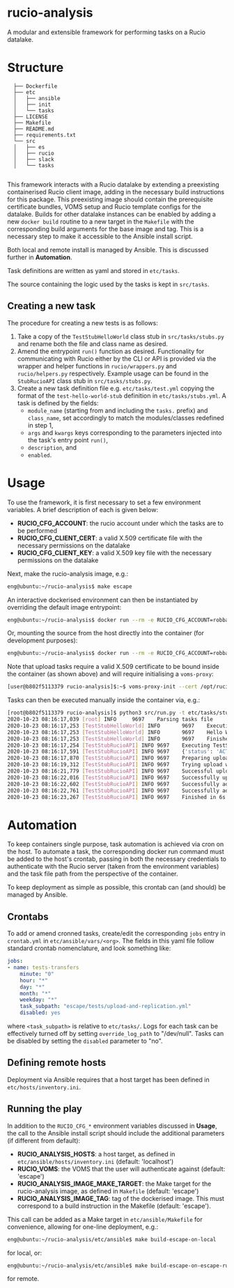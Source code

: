 # rucio-analysis

A modular and extensible framework for performing tasks on a Rucio datalake.

# Structure

```
  ├── Dockerfile
  ├── etc
  │   ├── ansible
  │   ├── init
  │   └── tasks
  ├── LICENSE
  ├── Makefile
  ├── README.md
  ├── requirements.txt
  └── src
  │   ├── es
  │   ├── rucio
  │   ├── slack
  │   └── tasks
 
```

This framework interacts with a Rucio datalake by extending a preexisting containerised Rucio client image, adding in the necessary build instructions for this package. This preexisting image should contain the prerequisite certificate bundles, VOMS setup and Rucio template configs for the datalake. Builds for other datalake instances can be enabled by adding a new `docker build` routine to a new target in the `Makefile` with the corresponding build arguments for the base image and tag. This is a necessary step to make it accessible to the Ansible install script.

Both local and remote install is managed by Ansible. This is discussed further in **Automation**.

Task definitions are written as yaml and stored in `etc/tasks`.

The source containing the logic used by the tasks is kept in `src/tasks`.

## Creating a new task

The procedure for creating a new tests is as follows:

1. Take a copy of the `TestStubHelloWorld` class stub in `src/tasks/stubs.py` and rename both the file and class name as desired.
2. Amend the entrypoint `run()` function as desired. Functionality for communicating with Rucio either by the CLI or API is provided via the wrapper and helper functions in `rucio/wrappers.py` and `rucio/helpers.py` respectively. Example usage can be found in the `StubRucioAPI` class stub in `src/tasks/stubs.py`.
3. Create a new task definition file e.g. `etc/tasks/test.yml` copying the format of the `test-hello-world-stub` definition in `etc/tasks/stubs.yml`. A task is defined by the fields:
    - `module_name` (starting from and including the `tasks.` prefix) and `class_name`, set accordingly to match the modules/classes redefined in step 1,
    - `args` and `kwargs` keys corresponding to the parameters injected into the task's entry point `run()`,
    - `description`, and 
    - `enabled`.

# Usage

To use the framework, it is first necessary to set a few environment variables. A brief description of each is given below:

- **RUCIO_CFG_ACCOUNT**: the rucio account under which the tasks are to be performed
- **RUCIO_CFG_CLIENT_CERT**: a valid X.509 certificate file with the necessary permissions on the datalake
- **RUCIO_CFG_CLIENT_KEY**: a valid X.509 key file with the necessary permissions on the datalake

Next, make the rucio-analysis image, e.g.:

```bash
eng@ubuntu:~/rucio-analysis$ make escape
```

An interactive dockerised environment can then be instantiated by overriding the default image entrypoint:

```bash
eng@ubuntu:~/rucio-analysis$ docker run --rm -e RUCIO_CFG_ACCOUNT=robbarnsley -v $RUCIO_CFG_CLIENT_CERT:/opt/rucio/etc/client.crt -v $RUCIO_CFG_CLIENT_KEY:/opt/rucio/etc/client.key -it --name=rucio-analysis --entrypoint /bin/bash rucio-analysis:escape
```

Or, mounting the source from the host directly into the container (for development purposes):

```bash
eng@ubuntu:~/rucio-analysis$ docker run --rm -e RUCIO_CFG_ACCOUNT=robbarnsley -v /home/eng/.globus/client.crt:/opt/rucio/etc/client.crt -v /home/eng/.globus/client.key:/opt/rucio/etc/client.key -v $RUCIO_ANALYSIS_ROOT:/opt/rucio-analysis -it --name=rucio-analysis --entrypoint /bin/bash rucio-analysis:escape
```

Note that upload tasks require a valid X.509 certificate to be bound inside the container (as shown above) and will require initialising a `voms-proxy`:

```bash
[user@b802f5113379 rucio-analysis]$:~$ voms-proxy-init --cert /opt/rucio/etc/client.crt --key /opt/rucio/etc/client.key --voms escape
```

Tasks can then be executed manually inside the container via, e.g.:

```bash
[root@b802f5113379 rucio-analysis]$ python3 src/run.py -t etc/tasks/stubs.yml 
2020-10-23 08:16:17,039 [root] INFO     9697    Parsing tasks file
2020-10-23 08:16:17,253 [TestStubHelloWorld] INFO       9697    Executing TestStubHelloWorld.run()
2020-10-23 08:16:17,253 [TestStubHelloWorld] INFO       9697    Hello World!
2020-10-23 08:16:17,253 [TestStubHelloWorld] INFO       9697    Finished in 0s
2020-10-23 08:16:17,254 [TestStubRucioAPI] INFO 9697    Executing TestStubRucioAPI.run()
2020-10-23 08:16:17,591 [TestStubRucioAPI] INFO 9697    {'status': 'ACTIVE', 'account': 'robbarnsley', 'account_type': 'SERVICE', 'created_at': '2020-07-16T08:08:13', 'suspended_at': None, 'updated_at': '2020-07-16T08:08:13', 'deleted_at': None, 'email': 'r.barnsley@skatelescope.org'}
2020-10-23 08:16:17,870 [TestStubRucioAPI] INFO 9697    Preparing upload for file 1KB_231020T08.16.17
2020-10-23 08:16:19,312 [TestStubRucioAPI] INFO 9697    Trying upload with gsiftp to EULAKE-1
2020-10-23 08:16:21,779 [TestStubRucioAPI] INFO 9697    Successful upload of temporary file. gsiftp://eulakeftp.cern.ch:2811/eos/eulake/tests/rucio_test/eulake_1/SKA_SKAO_BARNSLEY-testing/4f/d3/1KB_231020T08.16.17.rucio.upload
2020-10-23 08:16:22,016 [TestStubRucioAPI] INFO 9697    Successfully uploaded file 1KB_231020T08.16.17
2020-10-23 08:16:22,602 [TestStubRucioAPI] INFO 9697    Successfully added replica in Rucio catalogue at EULAKE-1
2020-10-23 08:16:22,761 [TestStubRucioAPI] INFO 9697    Successfully added replication rule at EULAKE-1
2020-10-23 08:16:23,267 [TestStubRucioAPI] INFO 9697    Finished in 6s
```

# Automation

To keep containers single purpose, task automation is achieved via cron on the host. To automate a task, the corresponding docker run command must be added to the host's crontab, passing in both the necessary credentials to authenticate with the Rucio server (taken from the environment variables) and the task file path from the perspective of the container.

To keep deployment as simple as possible, this crontab can (and should) be managed by Ansible. 

## Crontabs

To add or amend cronned tasks, create/edit the corresponding `jobs` entry in `crontab.yml` in `etc/ansible/vars/<org>`. The fields in this yaml file follow standard crontab nomenclature, and look something like:

```yaml
jobs:
- name: tests-transfers
    minute: "0"
    hour: "*"
    day: "*"
    month: "*"
    weekday: "*"
    task_subpath: "escape/tests/upload-and-replication.yml"
    disabled: yes
```

where `<task_subpath>` is relative to `etc/tasks/`. Logs for each task can be effectively turned off by setting `override_log_path` to "/dev/null". Tasks can be disabled by setting the `disabled` parameter to "no".

## Defining remote hosts

Deployment via Ansible requires that a host target has been defined in `etc/hosts/inventory.ini`.

## Running the play

In addition to the `RUCIO_CFG_*` environment variables discussed in **Usage**, the call to the Ansible install script should include the additional parameters (if different from default):

- **RUCIO_ANALYSIS_HOSTS**: a host target, as defined in `etc/ansible/hosts/inventory.ini` (default: 'localhost')
- **RUCIO_VOMS**: the VOMS that the user will authenticate against (default: 'escape')
- **RUCIO_ANALYSIS_IMAGE_MAKE_TARGET**: the Make target for the rucio-analysis image, as defined in `Makefile` (default: 'escape')
- **RUCIO_ANALYSIS_IMAGE_TAG**: tag of the dockerised image. This must correspond to a build instruction in the Makefile (default: 'escape').

This call can be added as a Make target in `etc/ansible/Makefile` for convenience, allowing for one-line deployment, e.g.:

```bash
eng@ubuntu:~/rucio-analysis/etc/ansible$ make build-escape-on-local
```

for local, or:

```bash
eng@ubuntu:~/rucio-analysis/etc/ansible$ make build-escape-on-escape-rucio-analysis
```

for remote.
